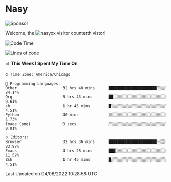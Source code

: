 # Nasy

<!--
<p align="center">
<img height="200" src="https://github-readme-stats.vercel.app/api?username=nasyxx&count_private=true&show_icons=true&theme=dracula&include_all_commits=true"/>
<img height="200" src="https://github-readme-stats.vercel.app/api/top-langs/?username=nasyxx&theme=dracula&hide=html,jupyter+notebook&count_private=true&show_icons=true"/>
</p>

  
----------------
-->

![Sponsor](https://img.shields.io/static/v1.svg?label=Sponsor&message=%E2%9D%A4&logo=GitHub&style=flat&color=pink)
 
Welcome, the ![nasyxx visitor counter](https://count.getloli.com/get/@nasyxx?theme=rule34)th vistor!
 
<!--START_SECTION:waka-->
![Code Time](http://img.shields.io/badge/Code%20Time-2%2C463%20hrs%2053%20mins-blue)

![Lines of code](https://img.shields.io/badge/From%20Hello%20World%20I%27ve%20Written-5%20Million%20lines%20of%20code-blue)

📊 **This Week I Spent My Time On** 

```text
⌚︎ Time Zone: America/Chicago

💬 Programming Languages: 
Other                    32 hrs 40 mins      █████████████████████░░░░   84.14% 
Org                      3 hrs 43 mins       ██░░░░░░░░░░░░░░░░░░░░░░░   9.61% 
sh                       1 hr 45 mins        █░░░░░░░░░░░░░░░░░░░░░░░░   4.51% 
Python                   40 mins             ░░░░░░░░░░░░░░░░░░░░░░░░░   1.73% 
Image (png)              0 secs              ░░░░░░░░░░░░░░░░░░░░░░░░░   0.01%

🔥 Editors: 
Browser                  32 hrs 36 mins      █████████████████████░░░░   83.97% 
Emacs                    4 hrs 28 mins       ███░░░░░░░░░░░░░░░░░░░░░░   11.52% 
Zsh                      1 hr 45 mins        █░░░░░░░░░░░░░░░░░░░░░░░░   4.51%

```


 Last Updated on 04/06/2022 10:28:58 UTC
<!--END_SECTION:waka-->

<!-- ![visitors](https://visitor-badge.laobi.icu/badge?page_id=nasyxx.nasyxx) -->
